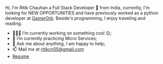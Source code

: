 Hi, I'm Ritik Chauhan a Full Stack Developer 🚀 from India, currently, I'm looking for NEW OPPORTUNITIES and have previously worked as a python developer at [GamerOrb](https://GamerOrb.com).
Beside's programming, I enjoy traveling and reading.

-  👨🏽‍💻 I’m currently working on something cool 😉;
-  🌱 I’m currently practicing Micro Services;
-  💬 Ask me about anything, I am happy to help;
- 📫 Mail me at ritikcn05@gmail.com
- [Resume](https://master--resilient-chimera-e444dd.netlify.app/)

<!---
ritikchauhan-01/ritikchauhan-01 is a ✨ special ✨ repository because its `README.md` (this file) appears on your GitHub profile.
You can click the Preview link to take a look at your changes.
--->
